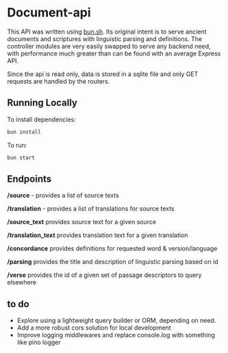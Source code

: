 # Document-api

This API was written using [bun.sh](https://bun.sh). Its original intent is to serve ancient documents and scriptures with linguistic parsing and definitions. The controller modules are very easily swapped to serve any backend need, with performance much greater than can be found with an average Express API.

Since the api is read only, data is stored in a sqlite file and only GET requests are handled by the routers.

## Running Locally

To install dependencies:

```bash
bun install
```

To run:

```bash
bun start
```

## Endpoints

**/source** - provides a list of source texts

**/translation** - provides a list of translations for source texts

**/source_text** provides source text for a given source

**/translation_text** provides translation text for a given translation

**/concordance** provides definitions for requested word & version/language

**/parsing** provides the title and description of linguistic parsing based on id

**/verse** provides the id of a given set of passage descriptors to query elsewhere

## to do

- Explore using a lightweight query builder or ORM, depending on need.
- Add a more robust cors solution for local development
- Improve logging middlewares and replace console.log with something like pino logger
